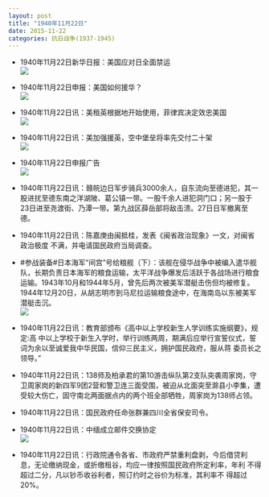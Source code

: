 ```yaml
---
layout: post
title: "1940年11月22日"
date: 2015-11-22
categories: 抗日战争(1937-1945)
---
```


<meta name="referrer" content="no-referrer" />

- 1940年11月22日新华日报：美国应对日全面禁运 <br/><img src="https://ww4.sinaimg.cn/large/aca367d8jw1eya5xoevujj212n0ij462.jpg" />

- 1940年11月22日申报：美国如何援华？ <br/><img src="https://ww1.sinaimg.cn/large/aca367d8jw1eya47c3pngj20qc13l4nr.jpg" />

- 1940年11月22日讯：美租英根据地开始使用，菲律宾决定效忠美国 <br/><img src="https://ww1.sinaimg.cn/large/aca367d8jw1eya2gboew9j20d50kxgs8.jpg" />

- 1940年11月22日讯：美加强援英，空中堡垒将率先交付二十架 <br/><img src="https://ww2.sinaimg.cn/large/aca367d8jw1eya0qdapqtj20bj0kkn0w.jpg" />

- 1940年11月22日申报广告 <br/><img src="https://ww3.sinaimg.cn/large/aca367d8jw1ey9vifi8sqj20l30h50wj.jpg" />

- 1940年11月22日讯：赣皖边日军步骑兵3000余人，自东流向至德进犯，其一股进扰至德东南之洋湖陂、葛公镇一带。一股千余人进犯洞门口；另一股于 23日进至尧渡街、乃潭一带。第九战区薛岳部将敌击溃。27日日军撤离至德。  

- 1940年11月22日讯：陈嘉庚由闽抵桂，发表《闽省政治现象》一文，对闽省政治极度 不满，并电请国民政府当局调查。 

- #参战装备#日本海军“间宫”号给粮舰（下）：该舰在侵华战争中被编入遣华舰队，长期负责日本海军的粮食运输，太平洋战争爆发后活跃于各战场进行粮食运输。1943年10月和1944年5月，曾先后两次被美军潜艇击伤但均被修复。1944年12月20日，从胡志明市到马尼拉运输粮食途中，在海南岛以东被美军潜艇击沉。 <br/><img src="https://ww1.sinaimg.cn/large/aca367d8jw1ey9isxlsitj20dc091gn6.jpg" />

- 1940年11月22日讯：教育部颁布《高中以上学校新生人学训练实施纲要》，规定:高 中以上学校于新生入学时，举行训练两周，期满后应举行宣誓仪式，誓 词为余以至诚爱我中华民国，信仰三民主义，拥护国民政府，服从蒋 委员长之领导。” 

- 1940年11月22日讯：138师及柏承君的第10游击纵队第2支队突袭周家岗，守卫周家岗的新四军9团2营和警卫连三面受围，被迫从北面突至滁县小李集，遭受较大伤亡，固守南北两面据点内的两个班全部牺牲，周家岗为138师占领。 

- 1940年11月22日讯：国民政府任命张群兼四川全省保安司令。 

- 1940年11月22日讯：中缅成立邮件交换协定 <br/><img src="https://ww4.sinaimg.cn/large/aca367d8jw1ey9e6vijnyj207t0ck750.jpg" />

- 1940年11月22日讯：行政院通令各省、市政府严禁重利盘剥，今后借贷利 息，无论缴纳现金，或折缴租谷，均应一律按照国民政府所定利率，年利 不得超过二分，凡以钞币收谷利者，照订约时之谷价为标准，其利率不 得超过20%。 


